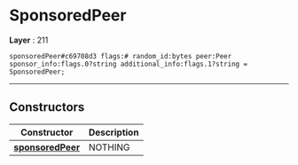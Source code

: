 # SponsoredPeer

**Layer** : 211

```tl
sponsoredPeer#c69708d3 flags:# random_id:bytes peer:Peer sponsor_info:flags.0?string additional_info:flags.1?string = SponsoredPeer;
```

---

## Constructors

| Constructor | Description |
| :---: | :--- |
| [**sponsoredPeer**](constructor/sponsoredPeer) | NOTHING |